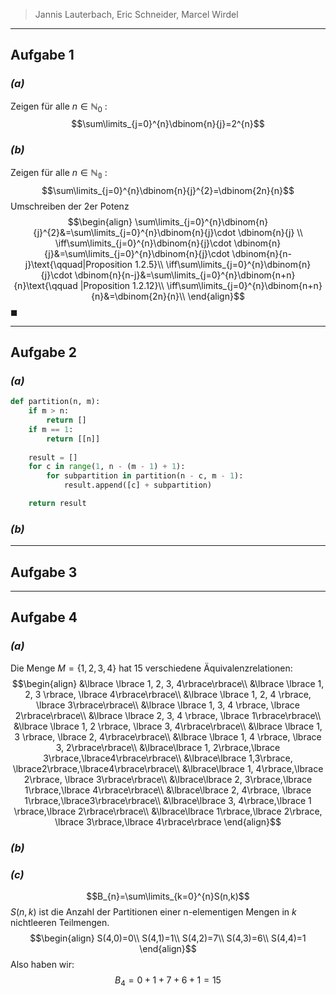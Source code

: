 >Jannis Lauterbach, Eric Schneider, Marcel Wirdel
---
## Aufgabe 1
### _(a)_
Zeigen für alle $n\in\mathbb{N}_{0}$ :
$$\sum\limits_{j=0}^{n}\dbinom{n}{j}=2^{n}$$ 
### _(b)_
Zeigen für alle $n\in \mathbb{N_{0}}$ :
$$\sum\limits_{j=0}^{n}\dbinom{n}{j}^{2}=\dbinom{2n}{n}$$
Umschreiben der $2$er Potenz
$$\begin{align}
\sum\limits_{j=0}^{n}\dbinom{n}{j}^{2}&=\sum\limits_{j=0}^{n}\dbinom{n}{j}\cdot \dbinom{n}{j} \\
\iff\sum\limits_{j=0}^{n}\dbinom{n}{j}\cdot \dbinom{n}{j}&=\sum\limits_{j=0}^{n}\dbinom{n}{j}\cdot \dbinom{n}{n-j}\text{\qquad|Proposition 1.2.5}\\
\iff\sum\limits_{j=0}^{n}\dbinom{n}{j}\cdot \dbinom{n}{n-j}&=\sum\limits_{j=0}^{n}\dbinom{n+n}{n}\text{\qquad |Proposition 1.2.12}\\ 
\iff\sum\limits_{j=0}^{n}\dbinom{n+n}{n}&=\dbinom{2n}{n}\\
\end{align}$$
$\blacksquare$

---
## Aufgabe 2
### _(a)_
```Python
def partition(n, m):
	if m > n:
		return []
	if m == 1:
		return [[n]]
		
	result = []
	for c in range(1, n - (m - 1) + 1):
		for subpartition in partition(n - c, m - 1):
			result.append([c] + subpartition)

	return result
```

### _(b)_


---
## Aufgabe 3


---
## Aufgabe 4
### _(a)_
Die Menge $M=\lbrace1,2,3,4 \rbrace$ hat $15$ verschiedene Äquivalenzrelationen:
$$\begin{align} &\lbrace \lbrace 1, 2, 3, 4\rbrace\rbrace\\ &\lbrace \lbrace 1, 2, 3 \rbrace, \lbrace 4\rbrace\rbrace\\ &\lbrace \lbrace 1, 2, 4 \rbrace, \lbrace 3\rbrace\rbrace\\ &\lbrace \lbrace 1, 3, 4 \rbrace, \lbrace 2\rbrace\rbrace\\ &\lbrace \lbrace 2, 3, 4 \rbrace, \lbrace 1\rbrace\rbrace\\ &\lbrace \lbrace 1, 2 \rbrace, \lbrace 3, 4\rbrace\rbrace\\ &\lbrace \lbrace 1, 3 \rbrace, \lbrace 2, 4\rbrace\rbrace\\ &\lbrace \lbrace 1, 4 \rbrace, \lbrace 3, 2\rbrace\rbrace\\ &\lbrace\lbrace 1, 2\rbrace,\lbrace 3\rbrace,\lbrace4\rbrace\rbrace\\ &\lbrace\lbrace 1,3\rbrace, \lbrace2\rbrace,\lbrace4\rbrace\rbrace\\ &\lbrace\lbrace 1, 4\rbrace,\lbrace 2\rbrace, \lbrace 3\rbrace\rbrace\\ &\lbrace\lbrace 2, 3\rbrace,\lbrace 1\rbrace,\lbrace 4\rbrace\rbrace\\ &\lbrace\lbrace 2, 4\rbrace, \lbrace 1\rbrace,\lbrace3\rbrace\rbrace\\ &\lbrace\lbrace 3, 4\rbrace,\lbrace 1 \rbrace,\lbrace 2\rbrace\rbrace\\ &\lbrace\lbrace 1\rbrace,\lbrace 2\rbrace, \lbrace 3\rbrace,\lbrace 4\rbrace\rbrace \end{align}$$
### _(b)_

### _(c)_
$$B_{n}=\sum\limits_{k=0}^{n}S(n,k)$$
$S(n,k)$ ist die Anzahl der Partitionen einer n-elementigen Mengen in $k$ nichtleeren Teilmengen.
$$\begin{align}
S(4,0)=0\\
S(4,1)=1\\
S(4,2)=7\\
S(4,3)=6\\
S(4,4)=1
\end{align}$$
Also haben wir:
$$B_{4}=0+1+7+6+1=15$$
